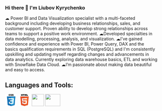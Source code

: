 ### Hi there 👋 I'm Liubov Kyrychenko



☁ Power BI and Data Visualization specialist with a multi-faceted background including developing
business relationships, sales, and customer support. Proven ability to develop strong relationships
across teams to support a positive work environment.
☁Developed specialties in data modelling, processing, analysis, and visualization.
☁I’ve gained confidence and experience with Power BI, Power Query, DAX and the basics
qualification requirements in SQL (PostgreSQL) and I&#39;m consistently upskilling and updating myself
regarding changes and advancements in data analytics. Currently exploring data warehouse basics,
ETL and working with Snowflake Data Cloud.
☁I’m passionate about making data beautiful and easy to access.


 
 
 
 
 
<!--  <h2>Contact me</h2>

 📧 To reach me, please contact me on LinkedIn or Email:
 
 <p><a href="https://www.linkedin.com/in/liubov-kyrychenko" target="_blank">LinkedIn</a> | <a href="mailto:liubov.kyrychenko.work@gmail.com" target="_blank">Email</a></p> -->
 <h2>Languages and Tools:</h2>
 <p align="left" dir="auto">
 <a title="CSS3" href="https://www.w3schools.com/css/" rel="nofollow"><img src="https://raw.githubusercontent.com/devicons/devicon/master/icons/css3/css3-original-wordmark.svg" alt="css3" width="40" height="40" style="max-width: 100%;"></a>
 <a title="HTML5" href="https://www.w3.org/html/" rel="nofollow"><img src="https://raw.githubusercontent.com/devicons/devicon/master/icons/html5/html5-original-wordmark.svg" alt="html5" width="40" height="40" style="max-width: 100%;"></a>
 <a title="Power BI" href="https://powerbi.microsoft.com/en-ie/" rel="nofollow"><img width="40" height="40" style="max-width: 100%; alt="New Power BI Logo" src="https://upload.wikimedia.org/wikipedia/commons/thumb/c/cf/New_Power_BI_Logo.svg/512px-New_Power_BI_Logo.svg.png"></a>
  <a title="SQL" href="[https://powerbi.microsoft.com/en-ie/](https://www.w3schools.com/sql/default.asp)" rel="nofollow"><img width="50" height="40" style="max-width: 100%; alt="SQL" src="https://www.thedataschool.com.au/wp-content/uploads/2022/12/Sql_data_base_with_logo.png"></a>
</p>

  <!--
**liubovkyry/liubovkyry** is a ✨ _special_ ✨ repository because its `README.md` (this file) appears on your GitHub profile.

Here are some ideas to get you started:

- 🔭 I'm currently working on building up my GitHub Profile with Data Visualization projects.
- 🌱 I’m currently learning basics of Data Visualization, Modeling data in Power BI, DAX functions in Power BI.
- 👯 I’m looking to collaborate on any of the presented data visualization projects or open to ther projects.
- 🤔 I’m looking for help with ...
- 💬 Ask me about ...
- 📫 How to reach me:

- 😄 Pronouns: ...
- ⚡ Fun fact: ...
-->
